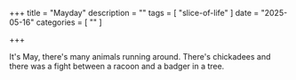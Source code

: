 +++
title = "Mayday"
description = ""
tags = [
 "slice-of-life"
]
date = "2025-05-16"
categories = [ ""
]

+++

It's May, there's many animals running around. There's chickadees and there was a fight between a racoon and a badger in a tree. 